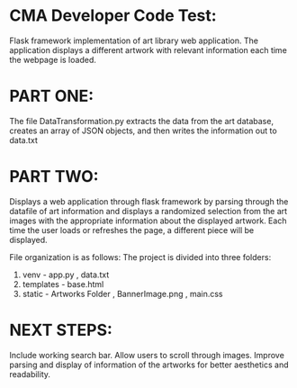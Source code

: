
# CMA Developer Code Test:
Flask framework implementation of art library web application. 
The application displays a different artwork with relevant information each time the webpage is loaded. 

# PART ONE:
 The file DataTransformation.py extracts the data from the art database, creates an array of JSON objects, and then writes the information out to data.txt
 
# PART TWO:
Displays a web application through flask framework by parsing through the datafile of art information and displays a randomized selection from the art images with the appropriate information about the displayed artwork. Each time the user loads or refreshes the page, a different piece will be displayed. 

File organization is as follows: The project is divided into three folders: 
  1. venv
    - app.py
    , data.txt
  2. templates
    - base.html
  3. static
    - Artworks Folder
    , BannerImage.png
    , main.css
  
 # NEXT STEPS:
 Include working search bar. Allow users to scroll through images. Improve parsing and display of information of the artworks for better aesthetics and readability. 
 
